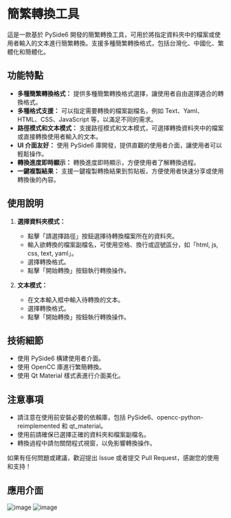 # 簡繁轉換工具

這是一款基於 PySide6 開發的簡繁轉換工具，可用於將指定資料夾中的檔案或使用者輸入的文本進行簡繁轉換。支援多種簡繁轉換格式，包括台灣化、中國化、繁體化和簡體化。

## 功能特點

- **多種簡繁轉換格式：** 提供多種簡繁轉換格式選擇，讓使用者自由選擇適合的轉換格式。
- **多種格式支援：** 可以指定需要轉換的檔案副檔名，例如 Text、Yaml、HTML、CSS、JavaScript 等，以滿足不同的需求。
- **路徑模式和文本模式：** 支援路徑模式和文本模式，可選擇轉換資料夾中的檔案或直接轉換使用者輸入的文本。
- **UI 介面友好：** 使用 PySide6 庫開發，提供直觀的使用者介面，讓使用者可以輕鬆操作。
- **轉換進度即時顯示：** 轉換進度即時顯示，方便使用者了解轉換過程。
- **一鍵複製結果：** 支援一鍵複製轉換結果到剪貼板，方便使用者快速分享或使用轉換後的內容。

## 使用說明

1. **選擇資料夾模式：**
   - 點擊「請選擇路徑」按鈕選擇待轉換檔案所在的資料夾。
   - 輸入欲轉換的檔案副檔名，可使用空格、換行或逗號區分，如「html, js, css, text, yaml」。
   - 選擇轉換格式。
   - 點擊「開始轉換」按鈕執行轉換操作。

2. **文本模式：**
   - 在文本輸入框中輸入待轉換的文本。
   - 選擇轉換格式。
   - 點擊「開始轉換」按鈕執行轉換操作。

## 技術細節

- 使用 PySide6 構建使用者介面。
- 使用 OpenCC 庫進行繁簡轉換。
- 使用 Qt Material 樣式表進行介面美化。

## 注意事項

- 請注意在使用前安裝必要的依賴庫，包括 PySide6、opencc-python-reimplemented 和 qt_material。
- 使用前請確保已選擇正確的資料夾和檔案副檔名。
- 轉換過程中請勿關閉程式視窗，以免影響轉換操作。

如果有任何問題或建議，歡迎提出 Issue 或者提交 Pull Request，感謝您的使用和支持！

## 應用介面
![image](https://github.com/nicole27313864/ZH-Document-Conversion-Tool/assets/39577035/d1faf610-c91e-4366-b796-92c494b56460)
![image](https://github.com/nicole27313864/ZH-Document-Conversion-Tool/assets/39577035/2d50d6c2-5803-47e4-a749-c8dfc7919e6e)
